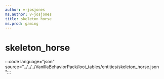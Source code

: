 ```yaml
---
author: v-josjones
ms.author: v-josjones
title: skeleton_horse
ms.prod: gaming
---
```


# skeleton_horse

:::code language="json" source="../../../VanillaBehaviorPack/loot_tables/entities/skeleton_horse.json":::